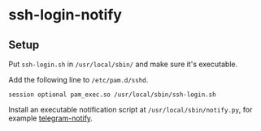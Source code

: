 # ssh-login-notify 

## Setup

Put `ssh-login.sh` in `/usr/local/sbin/` and make sure it's executable.

Add the following line to `/etc/pam.d/sshd`.

```
session optional pam_exec.so /usr/local/sbin/ssh-login.sh
```

Install an executable notification script at `/usr/local/sbin/notify.py`, for example [telegram-notify](https://github.com/thomasheller/telegram-notify).

